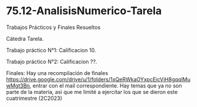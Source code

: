 # 75.12-AnalisisNumerico-Tarela

Trabajos Prácticos y Finales Resueltos 

Cátedra Tarela.

Trabajo práctico N°1: Calificacion 10.

Trabajo práctico N°2: Calificacion ??.

Finales: Hay una recompilación de finales https://drive.google.com/drive/u/1/folders/1xQeRWkaOYxpcEicViH8gqqlMuwMgt3Bn, entrar con el mail correspondiente.
Hay temas que ya no son parte de la materia, asi que me limité a ejercitar los que se dieron este cuatrimestre (2C2023)
